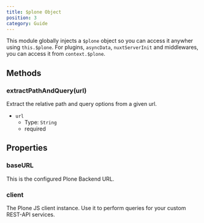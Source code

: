```yaml
---
title: $plone Object
position: 3
category: Guide
---
```


This module globally injects a `$plone` object so you can access it anywher using `this.$plone`. For plugins, `asyncData`, `nuxtServerInit` and middlewares, you can access it from `context.$plone`.

## Methods

### extractPathAndQuery(url)

Extract the relative path and query options from a given url.

- `url`
  - Type: `String`
  - required

## Properties

### baseURL

This is the configured Plone Backend URL.


### client

The Plone JS client instance. Use it to perform queries for your custom REST-API services.
